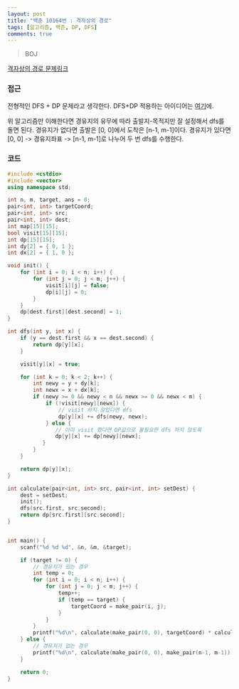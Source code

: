 ```yaml
---
layout: post
title: "백준 10164번 : 격자상의 경로"
tags: [알고리즘, 백준, DP, DFS]
comments: true
---
```


> BOJ  

[격자상의 경로 문제링크](https://www.acmicpc.net/problem/10164)  

### 접근  
전형적인 DFS + DP 문제라고 생각한다. DFS+DP 적용하는 아이디어는 [여기](https://sihyungyou.github.io/baekjoon-1520/)에.  

위 알고리즘만 이해한다면 경유지의 유무에 따라 출발지-목적지만 잘 설정해서 dfs를 돌면 된다. 경유지가 없다면 출발은 [0, 0]에서 도착은 [n-1, m-1]이다. 경유지가 있다면 [0, 0] -> 경유지좌표 -> [n-1, m-1]로 나누어 두 번 dfs를 수행한다.  

### 코드  
~~~c++
#include <cstdio>
#include <vector>
using namespace std;

int n, m, target, ans = 0;
pair<int, int> targetCoord;
pair<int, int> src;
pair<int, int> dest;
int map[15][15];
bool visit[15][15];
int dp[15][15];
int dy[2] = { 0, 1 };
int dx[2] = { 1, 0 };

void init() {
    for (int i = 0; i < n; i++) {
        for (int j = 0; j < m; j++) {
            visit[i][j] = false;
            dp[i][j] = 0;
        }
    }
    dp[dest.first][dest.second] = 1;
}

int dfs(int y, int x) {
    if (y == dest.first && x == dest.second) {
        return dp[y][x];
    }

    visit[y][x] = true;

    for (int k = 0; k < 2; k++) {
        int newy = y + dy[k];
        int newx = x + dx[k];
        if (newy >= 0 && newy < n && newx >= 0 && newx < m) {
            if (!visit[newy][newx]) {
                // visit 하지 않았다면 dfs
                dp[y][x] += dfs(newy, newx);
            } else {
               // 이미 visit 했다면 DP값으로 불필요한 dfs 하지 않도록
               dp[y][x] += dp[newy][newx];
           }
        }
    }

    return dp[y][x];
}

int calculate(pair<int, int> src, pair<int, int> setDest) {
    dest = setDest;
    init();
    dfs(src.first, src.second);
    return dp[src.first][src.second];
}


int main() {
    scanf("%d %d %d", &n, &m, &target);

    if (target != 0) {
        // 경유지가 있는 경우
        int temp = 0;
        for (int i = 0; i < n; i++) {
            for (int j = 0; j < m; j++) {
                temp++;
                if (temp == target) {
                    targetCoord = make_pair(i, j);
                }
            }
        }
        printf("%d\n", calculate(make_pair(0, 0), targetCoord) * calculate(targetCoord, make_pair(n-1, m-1)));
    } else {
        // 경유지가 없는 경우
        printf("%d\n", calculate(make_pair(0, 0), make_pair(n-1, m-1)));
    }

    return 0;
}
~~~
